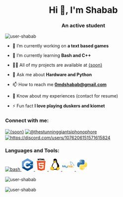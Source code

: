 <h1 align="center">Hi 👋, I'm Shabab</h1>
<h3 align="center">An active student</h3>

<p align="left"> <img src="https://komarev.com/ghpvc/?username=user-shabab&label=Profile%20views&color=0e75b6&style=flat" alt="user-shabab" /> </p>

- 🔭 I’m currently working on **a text based games**

- 🌱 I’m currently learning **Bash and C++**

- 👨‍💻 All of my projects are available at [{soon}]({soon})

- 💬 Ask me about **Hardware and Python**

- 📫 How to reach me **0mdshabab@gmail.com**

- 📄 Know about my experiences (contact for resume)

- ⚡ Fun fact **I love playing duskers and kiomet**

<h3 align="left">Connect with me:</h3>
<p align="left">
<a href="https://stackoverflow.com/users/{soon}" target="blank"><img align="center" src="https://raw.githubusercontent.com/rahuldkjain/github-profile-readme-generator/master/src/images/icons/Social/stack-overflow.svg" alt="{soon}" height="30" width="40" /></a>
<a href="[https://www.youtube.com/c/@thestunninggiantsiphonophore](https://www.youtube.com/channel/UChBFsB72aCIZbu8iw2XwV3Q)" target="blank"><img align="center" src="https://raw.githubusercontent.com/rahuldkjain/github-profile-readme-generator/master/src/images/icons/Social/youtube.svg" alt="@thestunninggiantsiphonophore" height="30" width="40" /></a>
<a href="https://discord.gg/https://discord.com/users/1076206151571615824" target="blank"><img align="center" src="https://raw.githubusercontent.com/rahuldkjain/github-profile-readme-generator/master/src/images/icons/Social/discord.svg" alt="https://discord.com/users/1076206151571615824" height="30" width="40" /></a>
</p>

<h3 align="left">Languages and Tools:</h3>
<p align="left"> <a href="https://www.gnu.org/software/bash/" target="_blank" rel="noreferrer"> <img src="https://www.vectorlogo.zone/logos/gnu_bash/gnu_bash-icon.svg" alt="bash" width="40" height="40"/> </a> <a href="https://www.w3schools.com/cpp/" target="_blank" rel="noreferrer"> <img src="https://raw.githubusercontent.com/devicons/devicon/master/icons/cplusplus/cplusplus-original.svg" alt="cplusplus" width="40" height="40"/> </a> <a href="https://www.w3.org/html/" target="_blank" rel="noreferrer"> <img src="https://raw.githubusercontent.com/devicons/devicon/master/icons/html5/html5-original-wordmark.svg" alt="html5" width="40" height="40"/> </a> <a href="https://www.linux.org/" target="_blank" rel="noreferrer"> <img src="https://raw.githubusercontent.com/devicons/devicon/master/icons/linux/linux-original.svg" alt="linux" width="40" height="40"/> </a> <a href="https://www.mysql.com/" target="_blank" rel="noreferrer"> <img src="https://raw.githubusercontent.com/devicons/devicon/master/icons/mysql/mysql-original-wordmark.svg" alt="mysql" width="40" height="40"/> </a> <a href="https://www.python.org" target="_blank" rel="noreferrer"> <img src="https://raw.githubusercontent.com/devicons/devicon/master/icons/python/python-original.svg" alt="python" width="40" height="40"/> </a> </p>

<p><img align="center" src="https://github-readme-stats.vercel.app/api/top-langs?username=user-shabab&show_icons=true&locale=en&layout=compact" alt="user-shabab" /></p>

<p><img align="center" src="https://github-readme-streak-stats.herokuapp.com/?user=user-shabab&" alt="user-shabab" /></p>

